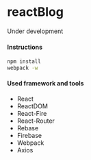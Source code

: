 # reactBlog

Under development

#### Instructions

```bash
npm install
webpack -w
```


#### Used framework and tools

* React
* ReactDOM
* React-Fire
* React-Router
* Rebase
* Firebase
* Webpack
* Axios

